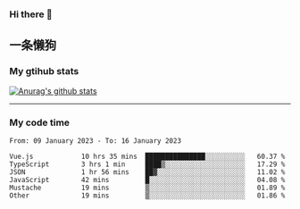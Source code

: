### Hi there 👋

## 一条懒狗
<!--
**kiss-me-quickly/kiss-me-quickly** is a ✨ _special_ ✨ repository because its `README.md` (this file) appears on your GitHub profile.

Here are some ideas to get you started:

- 🔭 I’m currently working on ...
- 🌱 I’m currently learning ...
- 👯 I’m looking to collaborate on ...
- 🤔 I’m looking for help with ...
- 💬 Ask me about ...
- 📫 How to reach me: ...
- 😄 Pronouns: ...
- ⚡ Fun fact: ...
-->


### My gtihub stats

[![Anurag's github stats](https://github-readme-stats.vercel.app/api?username=kiss-me-quickly)](https://github.com/anuraghazra/github-readme-stats)

***

### My code time

<!--START_SECTION:waka-->

```text
From: 09 January 2023 - To: 16 January 2023

Vue.js            10 hrs 35 mins  ███████████████░░░░░░░░░░   60.37 %
TypeScript        3 hrs 1 min     ████▒░░░░░░░░░░░░░░░░░░░░   17.29 %
JSON              1 hr 56 mins    ██▓░░░░░░░░░░░░░░░░░░░░░░   11.02 %
JavaScript        42 mins         █░░░░░░░░░░░░░░░░░░░░░░░░   04.08 %
Mustache          19 mins         ▒░░░░░░░░░░░░░░░░░░░░░░░░   01.89 %
Other             19 mins         ▒░░░░░░░░░░░░░░░░░░░░░░░░   01.86 %
```

<!--END_SECTION:waka-->
